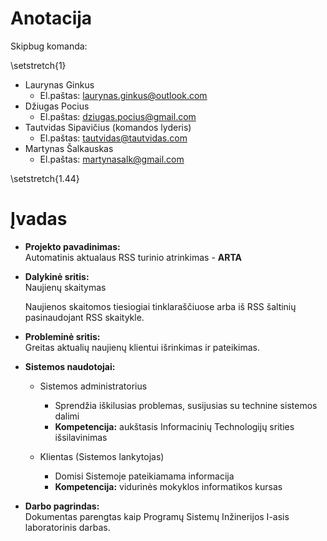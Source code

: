 # Anotacija

Skipbug komanda:

\setstretch{1}

- Laurynas Ginkus
    * El.paštas: laurynas.ginkus@outlook.com
- Džiugas Pocius
    * El.paštas: dziugas.pocius@gmail.com
- Tautvidas Sipavičius (komandos lyderis)
    * El.paštas: tautvidas@tautvidas.com
- Martynas Šalkauskas
    * El.paštas: martynasalk@gmail.com

\setstretch{1.44}

# Įvadas

* **Projekto pavadinimas:**  
    Automatinis aktualaus RSS turinio atrinkimas - **ARTA**

* **Dalykinė sritis:**  
    Naujienų skaitymas

    Naujienos skaitomos tiesiogiai tinklaraščiuose arba iš RSS šaltinių
    pasinaudojant RSS skaitykle. 

* **Probleminė sritis:**  
    Greitas aktualių naujienų klientui išrinkimas ir pateikimas.

* **Sistemos naudotojai:**  
    - Sistemos administratorius

        + Sprendžia iškilusias problemas, susijusias su technine sistemos dalimi
        + **Kompetencija:** aukštasis Informacinių Technologijų srities išsilavinimas

    - Klientas (Sistemos lankytojas)

        + Domisi Sistemoje pateikiamama informacija
        + **Kompetencija:** vidurinės mokyklos informatikos kursas

* **Darbo pagrindas:**  
    Dokumentas parengtas kaip Programų Sistemų Inžinerijos I-asis laboratorinis
    darbas.
